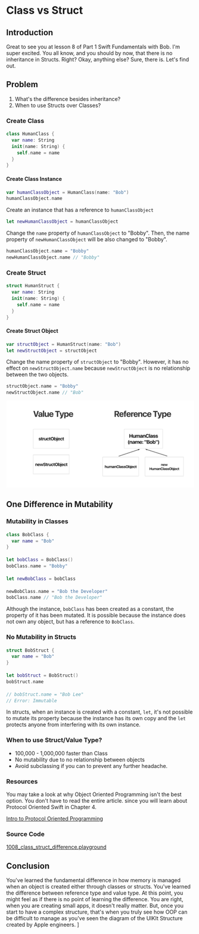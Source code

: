 # Class vs Struct

## Introduction
Great to see you at lesson 8 of Part 1 Swift Fundamentals with Bob. I'm super excited. You all know, and you should by now, that there is no inheritance in Structs. Right? Okay, anything else? Sure, there is. Let's find out.

## Problem
  1. What's the difference besides inheritance?
  2. When to use Structs over Classes?

### Create Class
```swift
class HumanClass {
  var name: String
  init(name: String) {
    self.name = name
  }
}
```

#### Create Class Instance
```swift
var humanClassObject = HumanClass(name: "Bob")
humanClassObject.name
```

Create an instance that has a reference to `humanClassObject`

```swift
let newHumanClassObject = humanClassObject
```

Change the `name` property of `humanClassObject` to "Bobby". Then, the name property of `newHumanClassObject` will be also changed to "Bobby".

```swift
humanClassObject.name = "Bobby"
newHumanClassObject.name // "Bobby"
```

### Create Struct
```swift
struct HumanStruct {
  var name: String
  init(name: String) {
    self.name = name
  }
}
```
#### Create Struct Object

```swift
var structObject = HumanStruct(name: "Bob")
let newStructObject = structObject
```

Change the name property of `structObject` to "Bobby". However, it has no effect on `newStructObject.name` because `newStructObject` is no relationship between the two objects.

```swift
structObject.name = "Bobby"
newStructObject.name // "Bob"
```

<img src="/course/swift-intermediate/assets/refernece-value-type-difference.png" alt="The difference in value type and reference type"/>


## One Difference in Mutability

### Mutability in Classes

```swift
class BobClass {
  var name = "Bob"
}

let bobClass = BobClass()
bobClass.name = "Bobby"

let newBobClass = bobClass

newBobClass.name = "Bob the Developer"
bobClass.name // "Bob the Developer"
```

Although the instance, `bobClass` has been created as a constant, the property of it has been mutated. It is possible because the instance does not own any object, but has a reference to `BobClass`.


### No Mutability in Structs
```swift
struct BobStruct {
  var name = "Bob"
}

let bobStruct = BobStruct()
bobStruct.name

// bobStruct.name = "Bob Lee"
// Error: Immutable
```

In structs, when an instance is created with a constant, `let`, it's not possible to mutate its property because the instance has its own copy and the `let` protects anyone from interfering with its own instance.

### When to use Struct/Value Type?
 - 100,000 - 1,000,000 faster than Class
 - No mutability due to no relationship between objects
 - Avoid subclassing if you can to prevent any further headache.

### Resources
You may take a look at why Object Oriented Programming isn't the best option. You don't have to read the entire article. since you will learn about Protocol Oriented Swift in Chapter 4.

[Intro to Protocol Oriented Programming](https://medium.com/ios-geek-community/introduction-to-protocol-oriented-programming-in-swift-b358fe4974f#.nyah1q3fo)


### Source Code
[1008_class_struct_difference.playground]

[1008_class_struct_difference.playground]:https://www.dropbox.com/sh/der2imu4z41c7nr/AAAaLyZhh4jJLe-_oQFPFGmxa?dl=0 

## Conclusion
You've learned the fundamental difference in how memory is managed when an object is created either through classes or structs. You've learned the difference between reference type and value type. At this point, you might feel as if there is no point of learning the difference. You are right, when you are creating small apps, it doesn't really matter. But, once you start to have a complex structure, that's when you truly see how OOP can be difficult to manage as you've seen the diagram of the UIKIt Structure created by Apple engineers. ]
